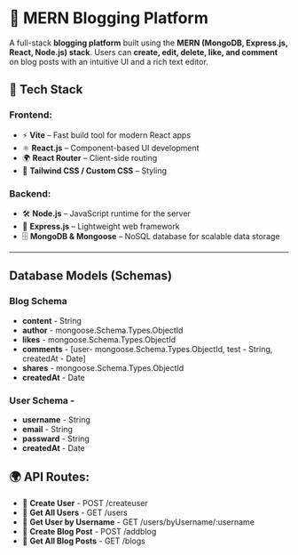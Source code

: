 # 📝 MERN Blogging Platform

A full-stack **blogging platform** built using the **MERN (MongoDB, Express.js, React, Node.js) stack**. Users can **create, edit, delete, like, and comment** on blog posts with an intuitive UI and a rich text editor.

## 🚀 Tech Stack

### **Frontend:**
- ⚡ **Vite** – Fast build tool for modern React apps  
- ⚛ **React.js** – Component-based UI development  
- 🌍 **React Router** – Client-side routing    
- 🎨 **Tailwind CSS / Custom CSS** – Styling   

### **Backend:**
- 🛠 **Node.js** – JavaScript runtime for the server  
- 🚀 **Express.js** – Lightweight web framework  
- 🗄 **MongoDB & Mongoose** – NoSQL database for scalable data storage   
---

## Database Models (Schemas)
### **Blog Schema** 
- **content** - String
- **author** - mongoose.Schema.Types.ObjectId
- **likes** - mongoose.Schema.Types.ObjectId
- **comments** - [user- mongoose.Schema.Types.ObjectId, test - String, createdAt - Date]
- **shares** - mongoose.Schema.Types.ObjectId
- **createdAt** - Date

### **User Schema** -
- **username** - String
- **email** - String
- **passward** - String
- **createdAt** - Date


## 🌍 API Routes: 
- 🔹 **Create User** - POST /createuser
- 🔹 **Get All Users** - GET /users
- 🔹 **Get User by Username** - GET /users/byUsername/:username
- 🔹 **Create Blog Post** - POST /addblog
- 🔹 **Get All Blog Posts** - GET /blogs

